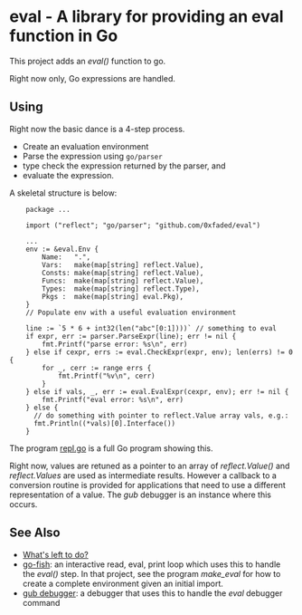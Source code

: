 eval - A library for providing an eval function in Go
============================================================================

This project adds an *eval()* function to go.

Right now only, Go expressions are handled.

Using
-----

Right now the basic dance is a 4-step process.

* Create an evaluation environment
* Parse the expression using `go/parser`
* type check the expression returned by the parser, and
* evaluate the expression.

A skeletal structure is below:

```
    package ...

	import ("reflect"; "go/parser"; "github.com/0xfaded/eval")

	...
	env := &eval.Env {
		Name:   ".",
		Vars:   make(map[string] reflect.Value),
		Consts: make(map[string] reflect.Value),
		Funcs:  make(map[string] reflect.Value),
		Types:  make(map[string] reflect.Type),
		Pkgs :  make(map[string] eval.Pkg),
	}
	// Populate env with a useful evaluation environment

    line := `5 * 6 + int32(len("abc"[0:1])))` // something to eval
	if expr, err := parser.ParseExpr(line); err != nil {
		fmt.Printf("parse error: %s\n", err)
	} else if cexpr, errs := eval.CheckExpr(expr, env); len(errs) != 0 {
		for _, cerr := range errs {
			fmt.Printf("%v\n", cerr)
		}
	} else if vals, _, err := eval.EvalExpr(cexpr, env); err != nil {
		fmt.Printf("eval error: %s\n", err)
	} else {
	  // do something with pointer to reflect.Value array vals, e.g.:
	  fmt.Println((*vals)[0].Interface())
	}
```

The program [repl.go](https://github.com/0xfaded/eval/tree/master/demo/repl.go) is a full Go program showing this.

Right now, values are retuned as a pointer to an array of
*reflect.Value()* and *reflect.Values* are used as intermediate
results. However a callback to a conversion routine is provided for
applications that need to use a different representation of a
value. The *gub* debugger is an instance where this occurs.

See Also
--------

* [What's left to do?](https://github.com/0xfaded/eval/wiki/What's-left-to-do%3F)
* [go-fish](https://github.com/rocky/go-fish): an interactive read, eval, print loop which uses this to handle the *eval()* step. In that project, see the program *make_eval* for how to create a complete environment given an initial import.
* [gub debugger](https://github.com/rocky/ssa-interp): a debugger that uses this to handle the *eval* debugger command
